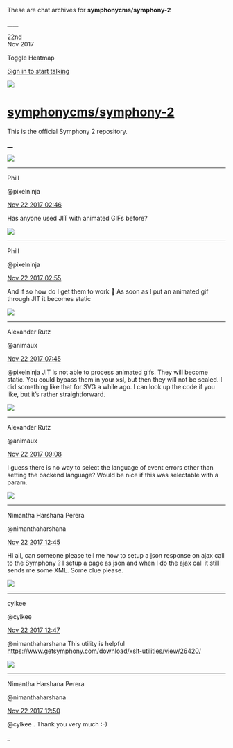 These are chat archives for **symphonycms/symphony-2**

[__](/symphonycms/symphony-2/archives/2017/11/23)[__](/symphonycms/symphony-2/archives/2017/11/21)

22nd  
Nov 2017

Toggle Heatmap

[Sign in to start talking](/login?action=login&button=archive-login)

![](https://avatars-02.gitter.im/group/iv/3/57542c45c43b8c601977197e?s=48)

#  [symphonycms/symphony-2](/symphonycms/symphony-2)

This is the official Symphony 2 repository.

[ __](/orgs/symphonycms/rooms "More symphonycms rooms")

![](https://avatars0.githubusercontent.com/u/274397?v=4&s=30)

____

Phill

@pixelninja

[Nov 22 2017
02:46](https://gitter.im/symphonycms/symphony-2?at=5a14e4f2df09362e673ad86d)

Has anyone used JIT with animated GIFs before?

![](https://avatars0.githubusercontent.com/u/274397?v=4&s=30)

____

Phill

@pixelninja

[Nov 22 2017
02:55](https://gitter.im/symphonycms/symphony-2?at=5a14e726e606d60e34f354c7)

And if so how do I get them to work :grimacing: As soon as I put an animated
gif through JIT it becomes static

![](https://avatars2.githubusercontent.com/u/446874?v=4&s=30)

____

Alexander Rutz

@animaux

[Nov 22 2017
07:45](https://gitter.im/symphonycms/symphony-2?at=5a152b0e232e79134db9520c)

@pixelninja JIT is not able to process animated gifs. They will become static.
You could bypass them in your xsl, but then they will not be scaled. I did
something like that for SVG a while ago. I can look up the code if you like,
but it’s rather straightforward.

![](https://avatars2.githubusercontent.com/u/446874?v=4&s=30)

____

Alexander Rutz

@animaux

[Nov 22 2017
09:08](https://gitter.im/symphonycms/symphony-2?at=5a153e8fe606d60e34f4ea80)

I guess there is no way to select the language of event errors other than
setting the backend language? Would be nice if this was selectable with a
param.

![](https://avatars2.githubusercontent.com/u/10864598?v=4&s=30)

____

Nimantha Harshana Perera

@nimanthaharshana

[Nov 22 2017
12:45](https://gitter.im/symphonycms/symphony-2?at=5a15717c71ad3f873617e940)

Hi all, can someone please tell me how to setup a json response on ajax call
to the Symphony ? I setup a page as json and when I do the ajax call it still
sends me some XML. Some clue please.

![](https://avatars0.githubusercontent.com/u/11518707?v=4&s=30)

____

cylkee

@cylkee

[Nov 22 2017
12:47](https://gitter.im/symphonycms/symphony-2?at=5a1571eb982ea2653faf6f69)

@nimanthaharshana This utility is helpful
<https://www.getsymphony.com/download/xslt-utilities/view/26420/>

![](https://avatars2.githubusercontent.com/u/10864598?v=4&s=30)

____

Nimantha Harshana Perera

@nimanthaharshana

[Nov 22 2017
12:50](https://gitter.im/symphonycms/symphony-2?at=5a15728a71ad3f873617ef38)

@cylkee . Thank you very much :-)

_


